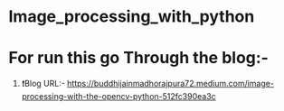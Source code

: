 # Image_processing_with_python
# For run this go Through the blog:-
1. ❗Blog URL:- https://buddhijainmadhorajpura72.medium.com/image-processing-with-the-opencv-python-512fc390ea3c
